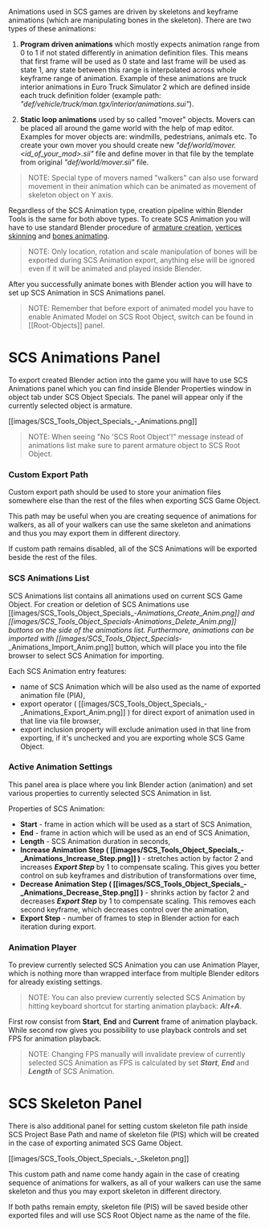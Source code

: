 Animations used in SCS games are driven by skeletons and keyframe animations (which are manipulating bones in the skeleton). There are two types of these animations:

1.  **Program driven animations** which mostly expects animation range from 0 to 1 if not stated differently in animation definition files. This means that first frame will be used as 0 state and last frame will be used as state 1, any state between this range is interpolated across whole keyframe range of animation. Example of these animations are truck interior animations in Euro Truck Simulator 2 which are defined inside each truck definition folder (example path: *"def/vehicle/truck/man.tgx/interior/animations.sui"*).

2. **Static loop animations** used by so called "mover" objects. Movers can be placed all around the game world with the help of map editor. Examples for mover objects are: windmills, pedestrians, animals etc. To create your own mover you should create new *"def/world/mover.\<id_of_your_mod>.sii"* file and define mover in that file by the template from original *"def/world/mover.sii"* file.
> NOTE: Special type of movers named "walkers" can also use forward movement in their animation which can be animated as movement of skeleton object on Y axis.

Regardless of the SCS Animation type, creation pipeline within Blender Tools is the same for both above types. To create SCS Animation you will have to use standard Blender procedure of [armature creation](http://www.blender.org/manual/rigging/armatures.html#armatures), [vertices skinning](http://www.blender.org/manual/rigging/skinning/obdata.html#vertex-groups) and [bones animating](http://www.blender.org/manual/animation/introduction.html). 

> NOTE: Only location, rotation and scale manipulation of bones will be exported during SCS Animation export, anything else will be ignored even if it will be animated and played inside Blender.

After you successfully animate bones with Blender action you will have to set up SCS Animation in SCS Animations panel.

> NOTE: Remember that before export of animated model you have to enable Animated Model on SCS Root Object, switch can be found in [[Root-Objects]] panel.


# SCS Animations Panel

To export created Blender action into the game you will have to use SCS Animations panel which you can find inside Blender Properties window in object tab under SCS Object Specials. The panel will appear only if the currently selected object is armature.

[[images/SCS_Tools_Object_Specials_-_Animations.png]]

> NOTE: When seeing "No 'SCS Root Object'!" message instead of animations list make sure to parent armature object to SCS Root Object.


### Custom Export Path

Custom export path should be used to store your animation files somewhere else than the rest of the files when exporting SCS Game Object. 

This path may be useful when you are creating sequence of animations for walkers, as all of your walkers can use the same skeleton and animations and thus you may export them in different directory.

If custom path remains disabled, all of the SCS Animations will be exported beside the rest of the files.


### SCS Animations List

SCS Animations list contains all animations used on current SCS Game Object. For creation or deletion of SCS Animations use [[images/SCS_Tools_Object_Specials_-_Animations_Create_Anim.png]] and [[images/SCS_Tools_Object_Specials_-_Animations_Delete_Anim.png]] buttons on the side of the animations list. Furthermore, animations can be imported with [[images/SCS_Tools_Object_Specials_-_Animations_Import_Anim.png]]  button, which will place you into the file browser to select SCS Animation for importing.

Each SCS Animation entry features: 
* name of SCS Animation which will be also used as the name of exported animation file (PIA), 
* export operator ( [[images/SCS_Tools_Object_Specials_-_Animations_Export_Anim.png]] ) for direct export of animation used in that line via file browser,
* export inclusion property will exclude animation used in that line from exporting, if it's unchecked and you are exporting whole SCS Game Object.


### Active Animation Settings

This panel area is place where you link Blender action (animation) and set various properties to currently selected SCS Animation in list.

Properties of SCS Animation:
* **Start** - frame in action which will be used as a start of SCS Animation,
* **End** - frame in action which will be used as an end of SCS Animation,
* **Length** - SCS Animation duration in seconds,
* **Increase Animation Step ( [[images/SCS_Tools_Object_Specials_-_Animations_Increase_Step.png]] )** - stretches action by factor 2 and increases ***Export Step*** by 1 to compensate scaling. This gives you better control on sub keyframes and distribution of transformations over time,
* **Decrease Animation Step ( [[images/SCS_Tools_Object_Specials_-_Animations_Decrease_Step.png]] )** - shrinks action by factor 2 and decreases ***Export Step*** by 1 to compensate scaling. This removes each second keyframe, which decreases control over the animation,
* **Export Step** - number of frames to step in Blender action for each iteration during export.


### Animation Player

To preview currently selected SCS Animation you can use Animation Player, which is nothing more than wrapped interface from multiple Blender editors for already existing settings.

> NOTE: You can also preview currently selected SCS Animation by hitting keyboard shortcut for starting animation playback: ***Alt+A***.

First row consist from **Start**, **End** and **Current** frame of animation playback. While second row gives you possibility to use playback controls and set FPS for animation playback.

> NOTE: Changing FPS manually will invalidate preview of currently selected SCS Animation as FPS is calculated by set ***Start***, ***End*** and ***Length*** of SCS Animation.


# SCS Skeleton Panel

There is also additional panel for setting custom skeleton file path inside SCS Project Base Path and name of skeleton file (PIS) which will be created in the case of exporting animated SCS Game Object.

[[images/SCS_Tools_Object_Specials_-_Skeleton.png]]

This custom path and name come handy again in the case of creating sequence of animations for walkers, as all of your walkers can use the same skeleton and thus you may export skeleton in different directory.

If both paths remain empty, skeleton file (PIS) will be saved beside other exported files and will use SCS Root Object name as the name of the file.

